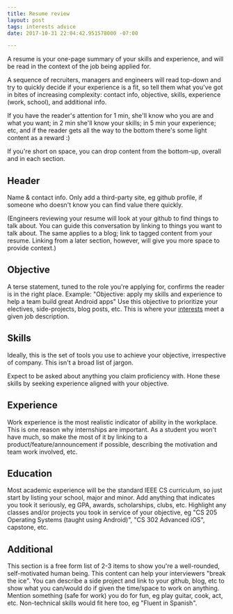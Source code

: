 ```yaml
---
title: Resume review
layout: post
tags: interests advice
date: 2017-10-31 22:04:42.951578000 -07:00

---
```



A resume is your one-page summary of your skills and experience, and will be read in the context of the job being applied for.

A sequence of recruiters, managers and engineers will read top-down and try to quickly decide if your experience is a fit, so tell them what you've got in bites of increasing complexity: contact info, objective, skills, experience (work, school), and additional info.

If you have the reader's attention for 1 min, she'll know who you are and what you want; in 2 min she'll know your skills; in 5 min your experience; etc, and if the reader gets all the way to the bottom there's some light content as a reward :)

If you're short on space, you can drop content from the bottom-up, overall and in each section.

## Header

Name & contact info. Only add a third-party site, eg github profile, if someone who doesn't know you can find value there quickly.

(Engineers reviewing your resume will look at your github to find things to talk about. You can guide this conversation by linking to things you want to talk about. The same applies to a blog; link to tagged content from your resume. Linking from a later section, however, will give you more space to provide context.)

## Objective

A terse statement, tuned to the role you're applying for, confirms the reader is in the right place. Example: "Objective: apply my skills and experience to help a team build great Android apps" Use this objective to prioritize your electives, side-projects, blog posts, etc. This is where your [interests](/notes/academic-advisory.html#one-thing-well) meet a given job description.

## Skills

Ideally, this is the set of tools you use to achieve your objective, irrespective of company. This isn't a broad list of jargon.

Expect to be asked about anything you claim proficiency with. Hone these skills by seeking experience aligned with your objective.

## Experience

Work experience is the most realistic indicator of ability in the workplace. This is one reason why internships are important. As a student you won't have much, so make the most of it by linking to a product/feature/announcement if possible, describing the motivation and team work involved, etc.

## Education

Most academic experience will be the standard IEEE CS curriculum, so just start by listing your school, major and minor. Add anything that indicates you took it seriously, eg GPA, awards, scholarships, clubs, etc. Highlight any classes and/or projects you took in service of your objective, eg "CS 205 Operating Systems  (taught using Android)", "CS 302 Advanced iOS", capstone, etc.

## Additional

This section is a free form list of 2-3 items to show you're a well-rounded, self-motivated human being. This content can help your interviewers "break the ice". You can describe a side project and link to your github, blog, etc to show what you can/would do if given the time/space to work on anything. Mention something (safe for work) you do for fun, eg play guitar, cook, act, etc. Non-technical skills would fit here too, eg "Fluent in Spanish".



